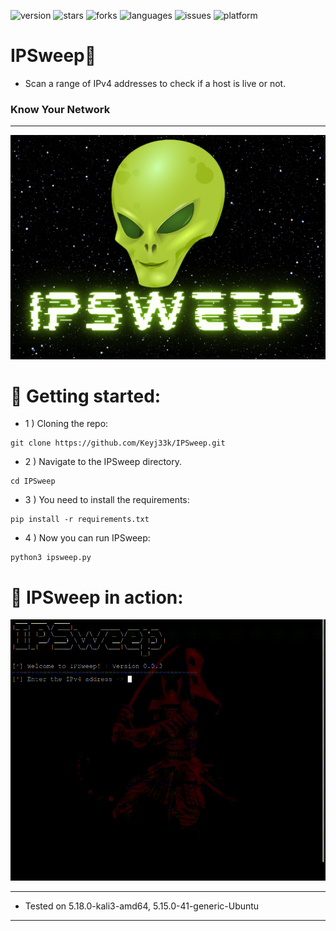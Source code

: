 ![version](https://img.shields.io/badge/Version-0.0.4-informational?style=flat&logo=&logoColor=white&color=red) ![stars](https://img.shields.io/github/stars/Keyj33k/IPSweep?style=social) ![forks](https://img.shields.io/github/forks/Keyj33k/IPSweep?label=Forks&logo=&logoColor=white&color=blue) ![languages](https://img.shields.io/github/languages/count/Keyj33k/IPSweep?style=social&logo=&logoColor=white&color=blue) ![issues](https://img.shields.io/github/last-commit/Keyj33k/IPSweep?style=flat&logo=&logoColor=white&color=blue) ![platform](https://img.shields.io/badge/Platform-Linux-informational?style=flat&logo=&logoColor=white&color=green) 

# IPSweep:snake: 

- Scan a range of IPv4 addresses to check if a host is live or not.

### Know Your Network

---

![banner](https://github.com/Keyj33k/IPSweep/blob/main/img/ipsban.png?raw=true)

# :rocket: Getting started:

- 1 ) Cloning the repo:
```
git clone https://github.com/Keyj33k/IPSweep.git
```

- 2 ) Navigate to the IPSweep directory.
```
cd IPSweep
```

- 3 ) You need to install the requirements:
```
pip install -r requirements.txt
```

- 4 ) Now you can run IPSweep:
```
python3 ipsweep.py 
```

# :movie_camera: IPSweep in action:
<img src="https://github.com/Keyj33k/IPSweep/blob/main/img/ipsdem.gif?raw=true"/>

---
  
- Tested on 5.18.0-kali3-amd64, 5.15.0-41-generic-Ubuntu
  
---


